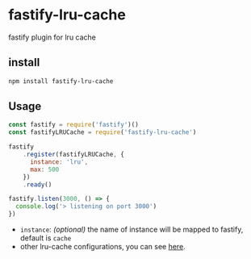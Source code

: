 # fastify-lru-cache

fastify plugin for lru cache

## install

```bash
npm install fastify-lru-cache
```

## Usage

```javascript
const fastify = require('fastify')()
const fastifyLRUCache = require('fastify-lru-cache')

fastify
    .register(fastifyLRUCache, {
      instance: 'lru',
      max: 500
    })
    .ready()

fastify.listen(3000, () => {
  console.log('> listening on port 3000')
})
```

- `instance`: *(optional)* the name of instance will be mapped to fastify, default is `cache`
- other lru-cache configurations, you can see [here](https://github.com/isaacs/node-lru-cache#options).

